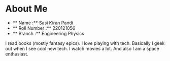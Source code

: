 # About Me

- ** Name :** Sasi Kiran Pandi
- ** Roll Number :** 220121056
- ** Branch :** Engineering Physics

I read books (mostly fantasy epics). I love playing with tech. Basically I geek out when I see cool new tech. I watch movies a lot. And also I am a space enthusiast.